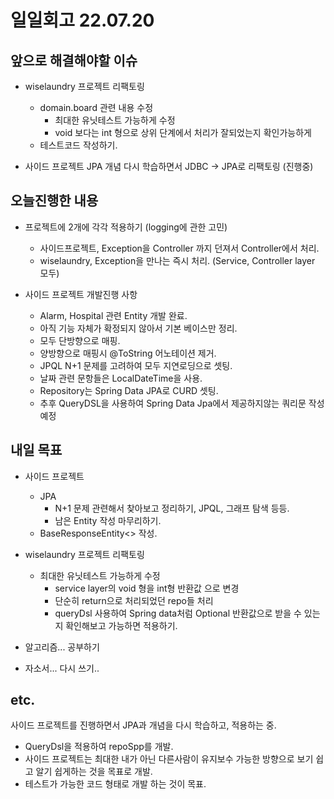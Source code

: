 # 일일회고 22.07.20
## 앞으로 해결해야할 이슈
- wiselaundry 프로젝트 리팩토링
    + domain.board 관련 내용 수정
        * 최대한 유닛테스트 가능하게 수정
        * void 보다는 int 형으로 상위 단계에서 처리가 잘되었는지 확인가능하게
    + 테스트코드 작성하기.

- 사이드 프로젝트 JPA 개념 다시 학습하면서 JDBC -> JPA로 리팩토링 (진행중)

## 오늘진행한 내용
- 프로젝트에 2개에 각각 적용하기 (logging에 관한 고민)
    + 사이드프로젝트, Exception을 Controller 까지 던져서 Controller에서 처리.
    + wiselaundry, Exception을 만나는 즉시 처리. (Service, Controller layer 모두)
    
- 사이드 프로젝트 개발진행 사항
    + Alarm, Hospital 관련 Entity 개발 완료.
    + 아직 기능 자체가 확정되지 않아서 기본 베이스만 정리.
    + 모두 단방향으로 매핑.
    + 양방향으로 매핑시 @ToString 어노테이션 제거.
    + JPQL N+1 문제를 고려하여 모두 지연로딩으로 셋팅.
    + 날짜 관련 문항들은 LocalDateTime을 사용.
    + Repository는 Spring Data JPA로 CURD 셋팅.
    + 추후 QueryDSL을 사용하여 Spring Data Jpa에서 제공하지않는 쿼리문 작성예정
    
## 내일 목표
- 사이드 프로젝트
    + JPA
        * N+1 문제 관련해서 찾아보고 정리하기, JPQL, 그래프 탐색 등등.
        * 남은 Entity 작성 마무리하기.
    + BaseResponseEntity<> 작성. 

- wiselaundry 프로젝트 리팩토링
    + 최대한 유닛테스트 가능하게 수정
        * service layer의 void 형을 int형 반환값 으로 변경
        * 단순히 return으로 처리되었던 repo들 처리
        * queryDsl 사용하여 Spring data처럼 Optional 반환값으로 받을 수 있는지 확인해보고 가능하면 적용하기.

- 알고리즘... 공부하기
- 자소서... 다시 쓰기..

## etc.
사이드 프로젝트를 진행하면서 JPA과 개념을 다시 학습하고, 적용하는 중. 
- QueryDsl을 적용하여 repoSpp를 개발.
- 사이드 프로젝트는 최대한 내가 아닌 다른사람이 유지보수 가능한 방향으로 보기 쉽고 알기 쉽게하는 것을 목표로 개발. 
- 테스트가 가능한 코드 형태로 개발 하는 것이 목표.